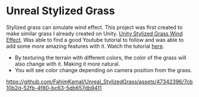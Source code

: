 # Unreal Stylized Grass 

Stylized grass can simulate wind effect. This project was first created to make similar grass I already
created on Unity. [Unity Stylized Grass Wind Effect](https://github.com/FahimKamal/Unity_StylizedGrassWindEffect).
Was able to find a good Youtube tutorial to follow and was able to add some more amazing features with it. 
Watch the tutorial [here](https://youtu.be/AEMe-kcZBLw?si=otkbbhEFYBcb7pc4).

- By texturing the terrain with different colors, the color of the grass will also change with it. Making it more 
natural. 
- You will see color change depending on camera position from the grass.

https://github.com/FahimKamal/Unreal_StylizedGrass/assets/47342396/7cb10b2d-52fb-4f80-bc63-5db657db9411


